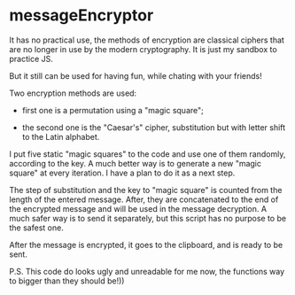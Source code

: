 # messageEncryptor 
It has no practical use, the methods of encryption are classical ciphers that are no longer in use by the modern cryptography. 
It is just my sandbox to practice JS.

But it still can be used for having fun, while chating with your friends!

Two encryption methods are used:

- first one is a permutation using a "magic square";

- the second one is the "Caesar's" cipher, substitution but with letter shift to the Latin alphabet.


I put five static "magic squares" to the code and use one of them randomly, according to the key. A much better way is to generate a new "magic square" at every iteration.
I have a plan to do it as a next step.

The step of substitution and the key to "magic square" is counted from the length of the entered message. 
After, they are concatenated to the end of the encrypted message and will be used in the message decryption. 
A much safer way is to send it separately, but this script has no purpose to be the safest one.

After the message is encrypted, it goes to the 
clipboard, and is ready to be sent.


P.S. This code do looks ugly and unreadable for me now, the functions way to bigger than they should be!))  
